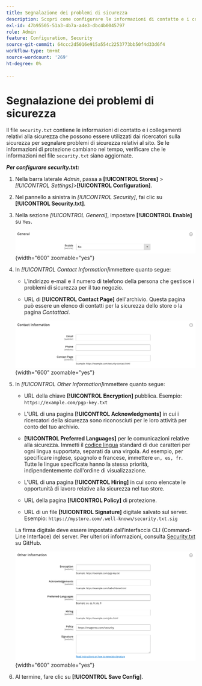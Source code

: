 ```yaml
---
title: Segnalazione dei problemi di sicurezza
description: Scopri come configurare le informazioni di contatto e i collegamenti relativi alla sicurezza che possono essere utilizzati dai ricercatori sulla sicurezza per segnalare i problemi di sicurezza relativi al sito.
exl-id: 47b95505-51a3-4b7a-a4e3-dbc4b0045797
role: Admin
feature: Configuration, Security
source-git-commit: 64ccc2d5016e915a554c2253773bb50f4d33d6f4
workflow-type: tm+mt
source-wordcount: '269'
ht-degree: 0%

---
```


# Segnalazione dei problemi di sicurezza

Il file `security.txt` contiene le informazioni di contatto e i collegamenti relativi alla sicurezza che possono essere utilizzati dai ricercatori sulla sicurezza per segnalare problemi di sicurezza relativi al sito. Se le informazioni di protezione cambiano nel tempo, verificare che le informazioni nel file `security.txt` siano aggiornate.

**_Per configurare security.txt:_**

1. Nella barra laterale _Admin_, passa a **[!UICONTROL Stores]** > _[!UICONTROL Settings]_>**[!UICONTROL Configuration]**.

1. Nel pannello a sinistra in _[!UICONTROL Security]_, fai clic su **[!UICONTROL Security.txt]**.

1. Nella sezione _[!UICONTROL General]_, impostare **[!UICONTROL Enable]**&#x200B;su `Yes`.

   ![Configurazione generale della sicurezza](../configuration-reference/security/assets/txt-general.png){width="600" zoomable="yes"}

1. In _[!UICONTROL Contact Information]_&#x200B;immettere quanto segue:

   - L’indirizzo e-mail e il numero di telefono della persona che gestisce i problemi di sicurezza per il tuo negozio.

   - URL di **[!UICONTROL Contact Page]** dell&#39;archivio. Questa pagina può essere un elenco di contatti per la sicurezza dello store o la pagina _Contattaci_.

   ![Configurazione informazioni di contatto](../configuration-reference/security/assets/txt-contact-info.png){width="600" zoomable="yes"}

1. In _[!UICONTROL Other Information]_&#x200B;immettere quanto segue:

   - URL della chiave **[!UICONTROL Encryption]** pubblica. Esempio: `https://example.com/pgp-key.txt`

   - L&#39;URL di una pagina **[!UICONTROL Acknowledgments]** in cui i ricercatori della sicurezza sono riconosciuti per le loro attività per conto del tuo archivio.

   - **[!UICONTROL Preferred Languages]** per le comunicazioni relative alla sicurezza. Immetti il [codice lingua](https://en.wikipedia.org/wiki/List_of_ISO_639-1_codes) standard di due caratteri per ogni lingua supportata, separati da una virgola. Ad esempio, per specificare inglese, spagnolo e francese, immettere `en, es, fr`. Tutte le lingue specificate hanno la stessa priorità, indipendentemente dall&#39;ordine di visualizzazione.

   - L&#39;URL di una pagina **[!UICONTROL Hiring]** in cui sono elencate le opportunità di lavoro relative alla sicurezza nel tuo store.

   - URL della pagina **[!UICONTROL Policy]** di protezione.

   - URL di un file **[!UICONTROL Signature]** digitale salvato sul server. Esempio: `https://mystore.com/.well-known/security.txt.sig`

   La firma digitale deve essere impostata dall&#39;interfaccia CLI (Command-Line Interface) del server. Per ulteriori informazioni, consulta [Security.txt](https://github.com/magento/security-package/blob/1.0-develop/Securitytxt/README.md) su GitHub.

   ![Altre informazioni](../configuration-reference/security/assets/txt-other-info.png){width="600" zoomable="yes"}

1. Al termine, fare clic su **[!UICONTROL Save Config]**.
